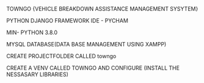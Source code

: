 TOWNGO
{VEHICLE BREAKDOWN ASSISTANCE MANAGEMENT SYSYTEM}

PYTHON DJANGO FRAMEWORK
IDE - PYCHAM 

MIN- PYTHON 3.8.0

MYSQL DATABASE(DATA BASE MANAGEMENT USING XAMPP)

CREATE PROJECTFOLDER CALLED towngo

CREATE A VENV CALLED TOWNGO AND CONFIGURE (INSTALL THE NESSASARY LIBRARIES)





